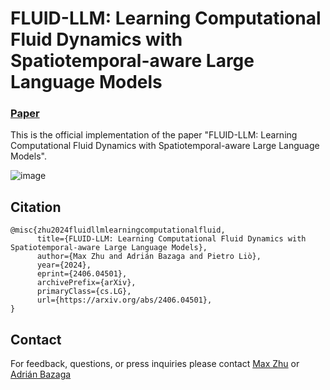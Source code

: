 # FLUID-LLM: Learning Computational Fluid Dynamics with Spatiotemporal-aware Large Language Models
### [Paper]([https://arxiv.org/abs/2402.07309](https://arxiv.org/pdf/2406.04501))

This is the official implementation of the paper "FLUID-LLM: Learning Computational Fluid Dynamics with Spatiotemporal-aware Large Language Models".

![image](https://github.com/user-attachments/assets/815320cb-97bd-4d14-9b8d-3f81c2bf2a06)


## Citation

```
@misc{zhu2024fluidllmlearningcomputationalfluid,
      title={FLUID-LLM: Learning Computational Fluid Dynamics with Spatiotemporal-aware Large Language Models}, 
      author={Max Zhu and Adrián Bazaga and Pietro Liò},
      year={2024},
      eprint={2406.04501},
      archivePrefix={arXiv},
      primaryClass={cs.LG},
      url={https://arxiv.org/abs/2406.04501}, 
}
```

## Contact

For feedback, questions, or press inquiries please contact [Max Zhu](mailto:mz406@cam.ac.uk) or [Adrián Bazaga](mailto:ar989@cam.ac.uk)
